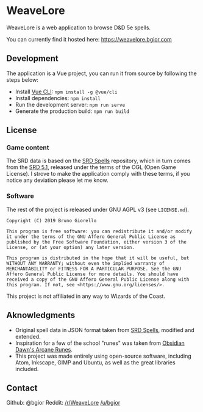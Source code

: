 # WeaveLore

WeaveLore is a web application to browse D&D 5e spells.

You can currently find it hosted here: https://weavelore.bgior.com

## Development
The application is a Vue project, you can run it from source by following the steps below:

* Install [Vue CLI](https://cli.vuejs.org/guide/installation.html): `npm install -g @vue/cli`
* Install dependencies: `npm install`
* Run the development server: `npm run serve`
* Generate the production build: `npm run build`

## License

### Game content
The SRD data is based on the [SRD Spells](https://github.com/vorpalhex/srd_spells) repository, which in turn comes from the [SRD 5.1](https://dnd.wizards.com/articles/features/systems-reference-document-srd), released under the terms of the OGL (Open Game License). I strove to make the application comply with these terms, if you notice any deviation please let me know.

### Software
The rest of the project is released under GNU AGPL v3 (see `LICENSE.md`).

```
Copyright (C) 2019 Bruno Giorello

This program is free software: you can redistribute it and/or modify it under the terms of the GNU Affero General Public License as published by the Free Software Foundation, either version 3 of the License, or (at your option) any later version.

This program is distributed in the hope that it will be useful, but WITHOUT ANY WARRANTY; without even the implied warranty of MERCHANTABILITY or FITNESS FOR A PARTICULAR PURPOSE. See the GNU Affero General Public License for more details. You should have received a copy of the GNU Affero General Public License along with this program. If not, see <https://www.gnu.org/licenses/>.
```

This project is not affiliated in any way to Wizards of the Coast.

## Aknowledgments
- Original spell data in JSON format taken from [SRD Spells](https://github.com/vorpalhex/srd_spells), modified and extended.
- Inspiration for a few of the school "runes" was taken from [Obsidian Dawn's Arcane Runes](https://www.obsidiandawn.com/arcane-runes-photoshop-gimp-brushes).
- This project was made entirely using open-source software, including Atom, Inkscape, GIMP and Ubuntu, as well as the great libraries included.

## Contact

Github: @bgior
Reddit: [/r/WeaveLore](https://www.reddit.com/r/WeaveLore/) [/u/bgior](https://www.reddit.com/user/bgior)

